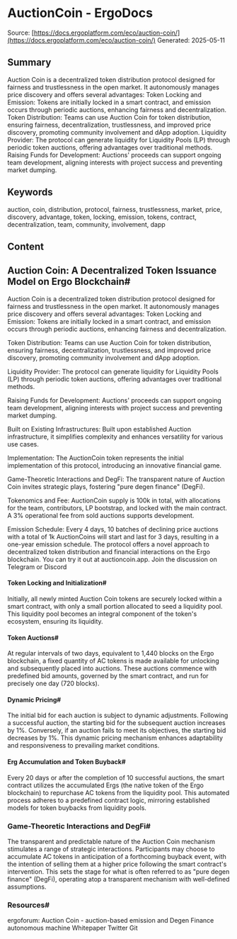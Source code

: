 # AuctionCoin - ErgoDocs
Source: [https://docs.ergoplatform.com/eco/auction-coin/](https://docs.ergoplatform.com/eco/auction-coin/)
Generated: 2025-05-11

## Summary
Auction Coin is a decentralized token distribution protocol designed for fairness and trustlessness in the open market. It autonomously manages price discovery and offers several advantages: Token Locking and Emission: Tokens are initially locked in a smart contract, and emission occurs through periodic auctions, enhancing fairness and decentralization. Token Distribution: Teams can use Auction Coin for token distribution, ensuring fairness, decentralization, trustlessness, and improved price discovery, promoting community involvement and dApp adoption. Liquidity Provider: The protocol can generate liquidity for Liquidity Pools (LP) through periodic token auctions, offering advantages over traditional methods. Raising Funds for Development: Auctions' proceeds can support ongoing team development, aligning interests with project success and preventing market dumping.

## Keywords
auction, coin, distribution, protocol, fairness, trustlessness, market, price, discovery, advantage, token, locking, emission, tokens, contract, decentralization, team, community, involvement, dapp

## Content
## Auction Coin: A Decentralized Token Issuance Model on Ergo Blockchain#
Auction Coin is a decentralized token distribution protocol designed for fairness and trustlessness in the open market. It autonomously manages price discovery and offers several advantages:
Token Locking and Emission: Tokens are initially locked in a smart contract, and emission occurs through periodic auctions, enhancing fairness and decentralization.


Token Distribution: Teams can use Auction Coin for token distribution, ensuring fairness, decentralization, trustlessness, and improved price discovery, promoting community involvement and dApp adoption.


Liquidity Provider: The protocol can generate liquidity for Liquidity Pools (LP) through periodic token auctions, offering advantages over traditional methods.


Raising Funds for Development: Auctions' proceeds can support ongoing team development, aligning interests with project success and preventing market dumping.


Built on Existing Infrastructures: Built upon established Auction infrastructure, it simplifies complexity and enhances versatility for various use cases.


Implementation: The AuctionCoin token represents the initial implementation of this protocol, introducing an innovative financial game.


Game-Theoretic Interactions and DegFi: The transparent nature of Auction Coin invites strategic plays, fostering "pure degen finance" (DegFi).


Tokenomics and Fee: AuctionCoin supply is 100k in total, with allocations for the team, contributors, LP bootstrap, and locked with the main contract. A 3% operational fee from sold auctions supports development.


Emission Schedule: Every 4 days, 10 batches of declining price auctions with a total of 1k AuctionCoins will start and last for 3 days, resulting in a one-year emission schedule.
The protocol offers a novel approach to decentralized token distribution and financial interactions on the Ergo blockchain. You can try it out at auctioncoin.app.
Join the discussion on Telegram or Discord

#### Token Locking and Initialization#
Initially, all newly minted Auction Coin tokens are securely locked within a smart contract, with only a small portion allocated to seed a liquidity pool. This liquidity pool becomes an integral component of the token's ecosystem, ensuring its liquidity.

#### Token Auctions#
At regular intervals of two days, equivalent to 1,440 blocks on the Ergo blockchain, a fixed quantity of AC tokens is made available for unlocking and subsequently placed into auctions. These auctions commence with predefined bid amounts, governed by the smart contract, and run for precisely one day (720 blocks).

#### Dynamic Pricing#
The initial bid for each auction is subject to dynamic adjustments. Following a successful auction, the starting bid for the subsequent auction increases by 1%. Conversely, if an auction fails to meet its objectives, the starting bid decreases by 1%. This dynamic pricing mechanism enhances adaptability and responsiveness to prevailing market conditions.

#### Erg Accumulation and Token Buyback#
Every 20 days or after the completion of 10 successful auctions, the smart contract utilizes the accumulated Ergs (the native token of the Ergo blockchain) to repurchase AC tokens from the liquidity pool. This automated process adheres to a predefined contract logic, mirroring established models for token buybacks from liquidity pools.

### Game-Theoretic Interactions and DegFi#
The transparent and predictable nature of the Auction Coin mechanism stimulates a range of strategic interactions. Participants may choose to accumulate AC tokens in anticipation of a forthcoming buyback event, with the intention of selling them at a higher price following the smart contract's intervention. This sets the stage for what is often referred to as "pure degen finance" (DegFi), operating atop a transparent mechanism with well-defined assumptions.

### Resources#
ergoforum: Auction Coin - auction-based emission and Degen Finance autonomous machine
Whitepaper
Twitter
Git
